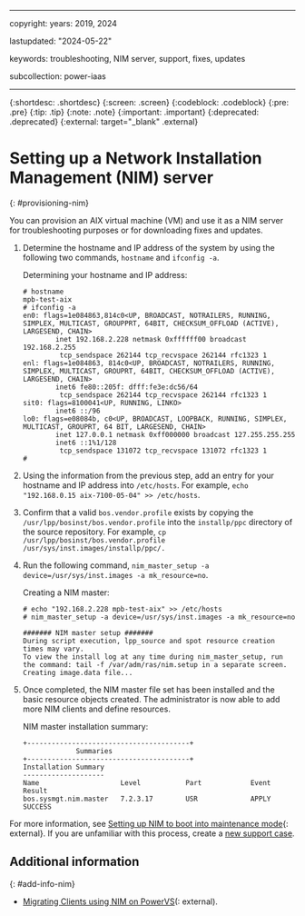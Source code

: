 ﻿---

copyright:
  years: 2019, 2024

lastupdated: "2024-05-22"

keywords: troubleshooting, NIM server, support, fixes, updates

subcollection: power-iaas

---

{:shortdesc: .shortdesc}
{:screen: .screen}
{:codeblock: .codeblock}
{:pre: .pre}
{:tip: .tip}
{:note: .note}
{:important: .important}
{:deprecated: .deprecated}
{:external: target="_blank" .external}

# Setting up a Network Installation Management (NIM) server
{: #provisioning-nim}

You can provision an AIX virtual machine (VM) and use it as a NIM server for troubleshooting purposes or for downloading fixes and updates.

1. Determine the hostname and IP address of the system by using the following two commands, `hostname` and `ifconfig -a`.

    Determining your hostname and IP address:

    ```screen
    # hostname
    mpb-test-aix
    # ifconfig -a
    en0: flags=1e084863,814c0<UP, BROADCAST, NOTRAILERS, RUNNING, SIMPLEX, MULTICAST, GROUPPRT, 64BIT, CHECKSUM_OFFLOAD (ACTIVE), LARGESEND, CHAIN>
            inet 192.168.2.228 netmask 0xffffff00 broadcast 192.168.2.255
             tcp_sendspace 262144 tcp_recvspace 262144 rfc1323 1
    enl: flags=1e084863, 814c0<UP, BROADCAST, NOTRAILERS, RUNNING, SIMPLEX, MULTICAST, GROUPRT, 64BIT, CHECKSUM_OFFLOAD (ACTIVE), LARGESEND, CHAIN>
            inet6 fe80::205f: dfff:fe3e:dc56/64
             tcp_sendspace 262144 tcp_recvspace 262144 rfc1323 1
    sit0: flags=8100041<UP, RUNNING, LINKO>
            inet6 ::/96
    lo0: flags=e08084b, c0<UP, BROADCAST, LOOPBACK, RUNNING, SIMPLEX, MULTICAST, GROUPRT, 64 BIT, LARGESEND, CHAIN>
            inet 127.0.0.1 netmask 0xff000000 broadcast 127.255.255.255 
            inet6 ::1%1/128
             tcp_sendspace 131072 tcp_recvspace 131072 rfc1323 1
    #
    ```

2. Using the information from the previous step, add an entry for your hostname and IP address into `/etc/hosts`. For example, `echo "192.168.0.15 aix-7100-05-04" >> /etc/hosts`.

3. Confirm that a valid `bos.vendor.profile` exists by copying the `/usr/lpp/bosinst/bos.vendor.profile` into the `installp/ppc` directory of the source repository.
    For example, `cp /usr/lpp/bosinst/bos.vendor.profile  /usr/sys/inst.images/installp/ppc/.`

4. Run the following command, `nim_master_setup -a device=/usr/sys/inst.images -a mk_resource=no`.

    Creating a NIM master:

    ```screen
    # echo "192.168.2.228 mpb-test-aix" >> /etc/hosts
    # nim_master_setup -a device=/usr/sys/inst.images -a mk_resource=no
    
    ####### NIM master setup #######
    During script execution, lpp_source and spot resource creation times may vary. 
    To view the install log at any time during nim_master_setup, run the command: tail -f /var/adm/ras/nim.setup in a separate screen.
    Creating image.data file...
    ```

5. Once completed, the NIM master file set has been installed and the basic resource objects created. The administrator is now able to add more NIM clients and define resources.

    NIM master installation summary:

    ```screen
    +----------------------------------------+
                 Summaries
    +----------------------------------------+             
    Installation Summary
    --------------------
    Name                    Level           Part            Event           Result
    bos.sysmgt.nim.master   7.2.3.17        USR             APPLY           SUCCESS
    ```

For more information, see [Setting up NIM to boot into maintenance mode](https://www.ibm.com/support/pages/setting-nim-boot-maintenance-mode){: external}. If you are unfamiliar with this process, create a [new support case](/docs/power-iaas?topic=power-iaas-getting-help-and-support).

## Additional information
{: #add-info-nim}

 - [Migrating Clients using NIM on PowerVS](https://www.ibm.com/support/pages/node/7033798)(: external).
